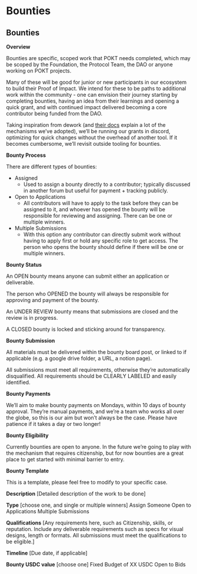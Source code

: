 # Bounties

## Bounties

**Overview**

Bounties are specific, scoped work that POKT needs completed, which may be scoped by the Foundation, the Protocol Team, the DAO or anyone working on POKT projects.

Many of these will be good for junior or new participants in our ecosystem to build their Proof of Impact. We intend for these to be paths to additional work within the community - one can envision their journey starting by completing bounties, having an idea from their learnings and opening a quick grant, and with continued impact delivered becoming a core contributor being funded from the DAO.

Taking inspiration from dework (and [their docs](https://dework.gitbook.io/product-docs/fundamentals/task-types-and-assignee-gating) explain a lot of the mechanisms we’ve adopted), we’ll be running our grants in discord, optimizing for quick changes without the overhead of another tool. If it becomes cumbersome, we’ll revisit outside tooling for bounties.

**Bounty Process**

There are different types of bounties:

* Assigned
  * Used to assign a bounty directly to a contributor; typically discussed in another forum but useful for payment + tracking publicly.
* Open to Applications
  * All contributors will have to apply to the task before they can be assigned to it, and whoever has opened the bounty will be responsible for reviewing and assigning. There can be one or multiple winners.
* Multiple Submissions
  * With this option any contributor can directly submit work without having to apply first or hold any specific role to get access. The person who opens the bounty should define if there will be one or multiple winners.

**Bounty Status**

An OPEN bounty means anyone can submit either an application or deliverable.

The person who OPENED the bounty will always be responsible for approving and payment of the bounty.

An UNDER REVIEW bounty means that submissions are closed and the review is in progress.

A CLOSED bounty is locked and sticking around for transparency.

**Bounty Submission**

All materials must be delivered within the bounty board post, or linked to if applicable (e.g. a google drive folder, a URL, a notion page).

All submissions must meet all requirements, otherwise they’re automatically disqualified. All requirements should be CLEARLY LABELED and easily identified.

**Bounty Payments**

We’ll aim to make bounty payments on Mondays, within 10 days of bounty approval. They’re manual payments, and we’re a team who works all over the globe, so this is our aim but won’t always be the case. Please have patience if it takes a day or two longer!

**Bounty Eligibility**

Currently bounties are open to anyone. In the future we’re going to play with the mechanism that requires citizenship, but for now bounties are a great place to get started with minimal barrier to entry.

**Bounty Template**

This is a template, please feel free to modify to your specific case.

**Description** \[Detailed description of the work to be done]

**Type** \[choose one, and single or multiple winners] Assign Someone Open to Applications Multiple Submissions

**Qualifications** \[Any requirements here, such as Citizenship, skills, or reputation. Include any deliverable requirements such as specs for visual designs, length or formats. All submissions must meet the qualifications to be eligible.]

**Timeline** \[Due date, if applicable]

**Bounty USDC value** \[choose one] Fixed Budget of XX USDC Open to Bids
